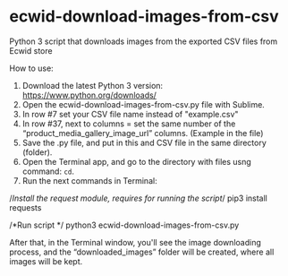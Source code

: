 # ecwid-download-images-from-csv
Python 3 script that downloads images from the exported CSV files from Ecwid store

How to use:

1. Download the latest Python 3 version: https://www.python.org/downloads/    
2. Open the ecwid-download-images-from-csv.py file with Sublime.
3. In row #7 set your CSV file name instead of "example.csv"
4. In row #37, next to columns = set the same number of the “product_media_gallery_image_url” columns. (Example in the file)
5. Save the .py file, and put in this and CSV file in the same directory (folder).
6. Open the Terminal app, and go to the directory with files usng command: `cd`.
7. Run the next commands in Terminal:

/*Install the request module, requires for running the script*/
pip3 install requests

/*Run script */
python3 ecwid-download-images-from-csv.py

After that, in the Terminal window, you'll see the image downloading process, and the “downloaded_images” folder will be created, where all images will be kept.

